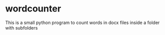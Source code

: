 # wordcounter
This is a small python program to count words in docx files inside a folder with subfolders
